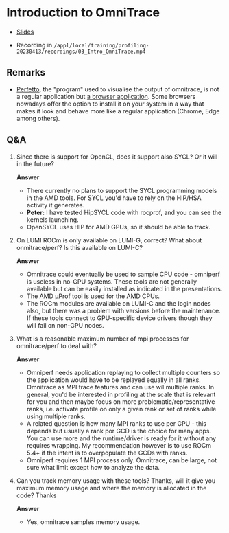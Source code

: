 # Introduction to OmniTrace

-   [Slides](https://462000265.lumidata.eu/profiling-20230413/files/03_intro_omnitrace.pdf)

-   Recording in `/appl/local/training/profiling-20230413/recordings/03_Intro_OmniTrace.mp4`


## Remarks

-   [Perfetto](https://perfetto.dev/), the "program" used to visualise the output of omnitrace, is not a regular application but 
    [a browser application](https://ui.perfetto.dev/). Some browsers nowadays offer the option to install it on your
    system in a way that makes it look and behave more like a regular application (Chrome, Edge among others).
    

## Q&A

1.  Since there is support for OpenCL, does it support also SYCL? Or it will in the future?

    **Answer**
    
    -   There currently no plans to support the SYCL programming models in the AMD tools. For SYCL you'd have to rely on the HIP/HSA activity it generates.
    -   **Peter:** I have tested HipSYCL code with rocprof, and you can see the kernels launching.
    -   OpenSYCL uses HIP for AMD GPUs, so it should be able to track.

2.  On LUMI ROCm is only available on LUMI-G, correct? What about onmitrace/perf? Is this available on LUMI-C?

    **Answer**
    
    -   Omnitrace could eventually be used to sample CPU code - omniperf is useless in no-GPU systems. 
        These tools are not generally available but can be easily installed as indicated in the presentations.
    -   The AMD μProf tool is used for the AMD CPUs. 
    -   The ROCm modules are available on LUMI-C and the login nodes also, but there was a problem with versions 
        before the maintenance. If these tools connect to GPU-specific device drivers though they will fail on non-GPU nodes.

3.  What is a reasonable maximum number of mpi processes for omnitrace/perf to deal with?

    **Answer**
    
    -   Omniperf needs application replaying to collect multiple counters so the application would have to be replayed equally in all ranks. Omnitrace as MPI trace features and can use wil multiple ranks. In general, you'd be interested in profiling at the scale that is relevant for you and then maybe focus on more problematic/representative ranks, i.e. activate profile on only a given rank or set of ranks while using multiple ranks.
    -   A related question is how many MPI ranks to use per GPU - this depends but usually a rank por GCD is the choice for many apps. You can use more and the runtime/driver is ready for it without any requires wrapping. My recommendation however is to use ROCm 5.4+ if the intent is to overpopulate the GCDs with ranks.
    -   Omniperf requires 1 MPI process only. Omnitrace, can be large, not sure what limit except how to analyze the data.

4.  Can you track memory usage with these tools? Thanks, will it give you maximum memory usage and where the memory is allocated in the code? Thanks

    **Answer**
    
    - Yes, omnitrace samples memory usage. 
    


